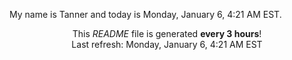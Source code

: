My name is Tanner and today is Monday, January 6, 4:21 AM EST.

<p align="center">This <i>README</i> file is generated <b>every 3 hours</b>!</br>Last refresh: Monday, January 6, 4:21 AM EST<br /></p>
